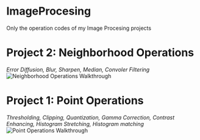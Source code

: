 # ImageProcesing
Only the operation codes of my Image Procesing projects


# Project 2: Neighborhood Operations
*Error Diffusion, Blur, Sharpen, Median, Convoler Filtering*
<img src='Project 2.gif' title='Neighborhood Operations Walkthrough' width='' alt='Neighborhood Operations Walkthrough' />


# Project 1: Point Operations
*Thresholding, Clipping, Quantization, Gamma Correction, Contrast Enhancing, Histogram Stretching, Histogram matching*
<img src='Project 1.gif' title='Point Operations Walkthrough' width='' alt='Point Operations Walkthrough' />
